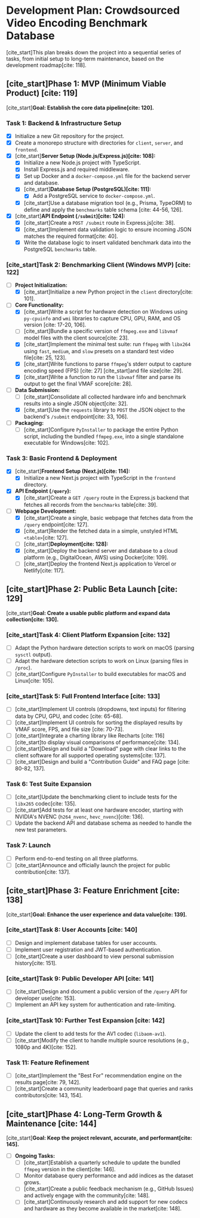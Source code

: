 # Development Plan: Crowdsourced Video Encoding Benchmark Database

[cite_start]This plan breaks down the project into a sequential series of tasks, from initial setup to long-term maintenance, based on the development roadmap[cite: 118].

## [cite_start]Phase 1: MVP (Minimum Viable Product) [cite: 119]
[cite_start]**Goal: Establish the core data pipeline[cite: 120].**

### Task 1: Backend & Infrastructure Setup
- [x] Initialize a new Git repository for the project.
- [x] Create a monorepo structure with directories for `client`, `server`, and `frontend`.
- [x] [cite_start]**Server Setup (Node.js/Express.js)[cite: 108]:**
    - [x] Initialize a new Node.js project with TypeScript.
    - [x] Install Express.js and required middleware.
    - [x] Set up Docker and a `docker-compose.yml` file for the backend server and database.
    - [x] [cite_start]**Database Setup (PostgreSQL)[cite: 111]:**
        - [x] Add a PostgreSQL service to `docker-compose.yml`.
    - [x] [cite_start]Use a database migration tool (e.g., Prisma, TypeORM) to define and apply the `benchmarks` table schema [cite: 44-56, 126].
- [x] [cite_start]**API Endpoint (`/submit`)[cite: 124]:**
    - [x] [cite_start]Create a `POST /submit` route in Express.js[cite: 38].
    - [x] [cite_start]Implement data validation logic to ensure incoming JSON matches the required format[cite: 40].
    - [x] Write the database logic to insert validated benchmark data into the PostgreSQL `benchmarks` table.

### [cite_start]Task 2: Benchmarking Client (Windows MVP) [cite: 122]
- [ ] **Project Initialization:**
    - [x] [cite_start]Initialize a new Python project in the `client` directory[cite: 101].
- [ ] **Core Functionality:**
    - [x] [cite_start]Write a script for hardware detection on Windows using `py-cpuinfo` and `wmi` libraries to capture CPU, GPU, RAM, and OS version [cite: 17-20, 106].
    - [ ] [cite_start]Bundle a specific version of `ffmpeg.exe` and `libvmaf` model files with the client source[cite: 23].
    - [x] [cite_start]Implement the minimal test suite: run `ffmpeg` with `libx264` using `fast`, `medium`, and `slow` presets on a standard test video file[cite: 25, 123].
    - [x] [cite_start]Write functions to parse `ffmpeg`'s stderr output to capture encoding speed (FPS) [cite: 27] [cite_start]and file size[cite: 29].
    - [x] [cite_start]Write a function to run the `libvmaf` filter and parse its output to get the final VMAF score[cite: 28].
- [ ] **Data Submission:**
    - [ ] [cite_start]Consolidate all collected hardware info and benchmark results into a single JSON object[cite: 32].
    - [x] [cite_start]Use the `requests` library to `POST` the JSON object to the backend's `/submit` endpoint[cite: 33, 106].
- [ ] **Packaging:**
    - [ ] [cite_start]Configure `PyInstaller` to package the entire Python script, including the bundled `ffmpeg.exe`, into a single standalone executable for Windows[cite: 102].

### Task 3: Basic Frontend & Deployment
- [x] [cite_start]**Frontend Setup (Next.js)[cite: 114]:**
    - [x] Initialize a new Next.js project with TypeScript in the `frontend` directory.
- [x] **API Endpoint (`/query`):**
    - [x] [cite_start]Create a `GET /query` route in the Express.js backend that fetches all records from the `benchmarks` table[cite: 39].
- [ ] **Webpage Development:**
    - [x] [cite_start]Create a single, basic webpage that fetches data from the `/query` endpoint[cite: 127].
    - [x] [cite_start]Render the fetched data in a simple, unstyled HTML `<table>`[cite: 127].
    - [ ] [cite_start]**Deployment[cite: 128]:**
    - [x] [cite_start]Deploy the backend server and database to a cloud platform (e.g., DigitalOcean, AWS) using Docker[cite: 109].
    - [ ] [cite_start]Deploy the frontend Next.js application to Vercel or Netlify[cite: 117].

## [cite_start]Phase 2: Public Beta Launch [cite: 129]
[cite_start]**Goal: Create a usable public platform and expand data collection[cite: 130].**

### [cite_start]Task 4: Client Platform Expansion [cite: 132]
- [ ] Adapt the Python hardware detection scripts to work on macOS (parsing `sysctl` output).
- [ ] Adapt the hardware detection scripts to work on Linux (parsing files in `/proc`).
- [ ] [cite_start]Configure `PyInstaller` to build executables for macOS and Linux[cite: 105].

### [cite_start]Task 5: Full Frontend Interface [cite: 133]
- [ ] [cite_start]Implement UI controls (dropdowns, text inputs) for filtering data by CPU, GPU, and codec [cite: 65-68].
- [ ] [cite_start]Implement UI controls for sorting the displayed results by VMAF score, FPS, and file size [cite: 70-73].
- [ ] [cite_start]Integrate a charting library like Recharts [cite: 116] [cite_start]to display visual comparisons of performance[cite: 134].
- [ ] [cite_start]Design and build a "Download" page with clear links to the client software for all supported operating systems[cite: 137].
- [ ] [cite_start]Design and build a "Contribution Guide" and FAQ page [cite: 80-82, 137].

### Task 6: Test Suite Expansion
- [ ] [cite_start]Update the benchmarking client to include tests for the `libx265` codec[cite: 135].
- [ ] [cite_start]Add tests for at least one hardware encoder, starting with NVIDIA's NVENC (`h264_nvenc`, `hevc_nvenc`)[cite: 136].
- [ ] Update the backend API and database schema as needed to handle the new test parameters.

### Task 7: Launch
- [ ] Perform end-to-end testing on all three platforms.
- [ ] [cite_start]Announce and officially launch the project for public contribution[cite: 137].

## [cite_start]Phase 3: Feature Enrichment [cite: 138]
[cite_start]**Goal: Enhance the user experience and data value[cite: 139].**

### [cite_start]Task 8: User Accounts [cite: 140]
- [ ] Design and implement database tables for user accounts.
- [ ] Implement user registration and JWT-based authentication.
- [ ] [cite_start]Create a user dashboard to view personal submission history[cite: 151].

### [cite_start]Task 9: Public Developer API [cite: 141]
- [ ] [cite_start]Design and document a public version of the `/query` API for developer use[cite: 153].
- [ ] Implement an API key system for authentication and rate-limiting.

### [cite_start]Task 10: Further Test Expansion [cite: 142]
- [ ] Update the client to add tests for the AV1 codec (`libaom-av1`).
- [ ] [cite_start]Modify the client to handle multiple source resolutions (e.g., 1080p and 4K)[cite: 152].

### Task 11: Feature Refinement
- [ ] [cite_start]Implement the "Best For" recommendation engine on the results page[cite: 79, 142].
- [ ] [cite_start]Create a community leaderboard page that queries and ranks contributors[cite: 143, 154].

## [cite_start]Phase 4: Long-Term Growth & Maintenance [cite: 144]
[cite_start]**Goal: Keep the project relevant, accurate, and performant[cite: 145].**

- [ ] **Ongoing Tasks:**
    - [ ] [cite_start]Establish a quarterly schedule to update the bundled `ffmpeg` version in the client[cite: 146].
    - [ ] Monitor database query performance and add indices as the dataset grows.
    - [ ] [cite_start]Create a public feedback mechanism (e.g., GitHub Issues) and actively engage with the community[cite: 148].
    - [ ] [cite_start]Continuously research and add support for new codecs and hardware as they become available in the market[cite: 148].